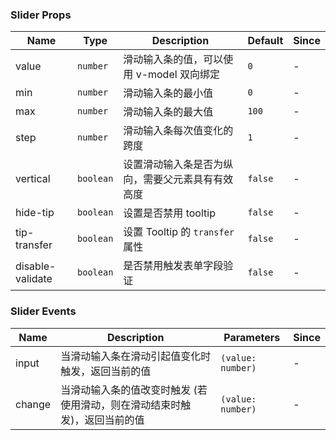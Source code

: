 ### Slider Props

| Name         | Type    | Description                                             | Default | Since |
| ------------ | ------- | ------------------------------------------------ | ------ | --- |
| value        | `number`  | 滑动输入条的值，可以使用 v-model 双向绑定        | `0`      | - |
| min          | `number`  | 滑动输入条的最小值                               | `0`      | - |
| max          | `number`  | 滑动输入条的最大值                               | `100`    | - |
| step         | `number`  | 滑动输入条每次值变化的跨度                       | `1`      | - |
| vertical     | `boolean` | 设置滑动输入条是否为纵向，需要父元素具有有效高度 | `false`  | - |
| hide-tip     | `boolean` | 设置是否禁用 tooltip                             | `false`  | - |
| tip-transfer | `boolean` | 设置 Tooltip 的 `transfer` 属性                    | `false`  | - |
| disable-validate | `boolean`                           | 是否禁用触发表单字段验证                                                         | ``false``                 | - |

### Slider Events

| Name      | Description                                                                      | Parameters  | Since |
| --------- | ------------------------------------------------------------------------- | ----- | --- |
| input  | 当滑动输入条在滑动引起值变化时触发，返回当前的值                          | `(value: number)` | - |
| change | 当滑动输入条的值改变时触发 (若使用滑动，则在滑动结束时触发)，返回当前的值 | `(value: number)` | - |
